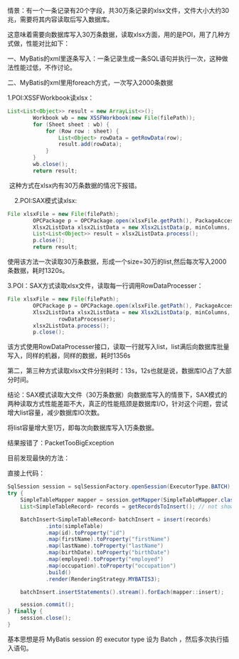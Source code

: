 情景：有一个一条记录有20个字段，共30万条记录的xlsx文件，文件大小大约30兆，需要将其内容读取后写入数据库。  

这意味着需要向数据库写入30万条数据，读取xlsx方面，用的是POI，用了几种方式做，性能对比如下：  

一、MyBatis的xml里逐条写入：一条记录生成一条SQL语句并执行一次，这种做法性能过低，不作讨论。  

二、MyBatis的xml里用foreach方式，一次写入2000条数据  

1.POI:XSSFWorkbook读xlsx：  
```java
List<List<Object>> result = new ArrayList<>();
		Workbook wb = new XSSFWorkbook(new File(filePath));
		for (Sheet sheet : wb) {
			for (Row row : sheet) {
				List<Object> rowData = getRowData(row);
				result.add(rowData);
			}
		}
		wb.close();
		return result;
``` 
 这种方式在xlsx内有30万条数据的情况下报错。  

    2.POI:SAX模式读xlsx:  
```java
File xlsxFile = new File(filePath);
		OPCPackage p = OPCPackage.open(xlsxFile.getPath(), PackageAccess.READ);
		Xlsx2ListData xlsx2ListData = new Xlsx2ListData(p, minColumns, null);
		List<List<Object>> result = xlsx2ListData.process();
		p.close();
		return result;
```
使用该方法一次读取30万条数据，形成一个size=30万的list,然后每次写入2000条数据，耗时1320s。   

3.POI：SAX方式读取xlsx文件，读取每一行调用RowDataProcesser：   
```java
File xlsxFile = new File(filePath);
		OPCPackage p = OPCPackage.open(xlsxFile.getPath(), PackageAccess.READ);
		Xlsx2ListData xlsx2ListData = new Xlsx2ListData(p, minColumns,
				rowDataProcesser);
		xlsx2ListData.process();
		p.close();
```
该方式使用RowDataProcesser接口，读取一行就写入list，list满后向数据库批量写入，同样的机器，同样的数据，耗时1356s  

第二，第三种方式读取xlsx文件分别耗时：13s，12s也就是说，数据库IO占了大部分时间。  

结论：SAX模式读取大文件（30万条数据）向数据库写入的情景下，SAX模式的两种读取方式性能差距不大，真正的性能瓶颈是数据库I/O，针对这个问题，尝试增大list容量，减少数据库IO次数。  

将list容量增大至1万，即每次向数据库写入1万条数据。  

结果报错了：PacketTooBigException  

目前发现最快的方法：  

直接上代码：  
```java
SqlSession session = sqlSessionFactory.openSession(ExecutorType.BATCH);
try {
    SimpleTableMapper mapper = session.getMapper(SimpleTableMapper.class);
    List<SimpleTableRecord> records = getRecordsToInsert(); // not shown

    BatchInsert<SimpleTableRecord> batchInsert = insert(records)
            .into(simpleTable)
            .map(id).toProperty("id")
            .map(firstName).toProperty("firstName")
            .map(lastName).toProperty("lastName")
            .map(birthDate).toProperty("birthDate")
            .map(employed).toProperty("employed")
            .map(occupation).toProperty("occupation")
            .build()
            .render(RenderingStrategy.MYBATIS3);

    batchInsert.insertStatements().stream().forEach(mapper::insert);

    session.commit();
} finally {
    session.close();
}
```
基本思想是将 MyBatis session 的 executor type 设为 Batch ，然后多次执行插入语句。
